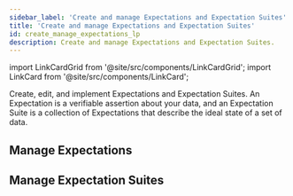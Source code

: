 ```yaml
---
sidebar_label: 'Create and manage Expectations and Expectation Suites'
title: 'Create and manage Expectations and Expectation Suites'
id: create_manage_expectations_lp
description: Create and manage Expectations and Expectation Suites.
---
```


import LinkCardGrid from '@site/src/components/LinkCardGrid';
import LinkCard from '@site/src/components/LinkCard';

<p class="DocItem__header-description">Create, edit, and implement Expectations and Expectation Suites. An Expectation is a verifiable assertion about your data, and an  Expectation Suite is a collection of Expectations that describe the ideal state of a set of data.</p>

## Manage Expectations

<LinkCardGrid>
  <LinkCard 
    topIcon 
    label="Create an Expectation"
    description="Create an instance of an Expectation"
    to="/core/expectations/manage_expectations#create-an-expectation" 
    icon="/img/expectation_icon.svg" 
  />
  <LinkCard 
    topIcon 
    label="Test an Expectation"
    description="Test an Expectation against a Batch of data."
    to="/core/expectations/manage_expectations#test-an-expectation" 
    icon="/img/expectation_icon.svg" 
  />
  <LinkCard 
    topIcon 
    label="Modify an Expectation"
    description="Modify the parameters for an existing Expectation"
    to="/core/expectations/manage_expectations#modify-an-expectation" 
    icon="/img/expectation_icon.svg" 
  />
  <LinkCard 
    topIcon 
    label="Customize an Expectation Class"
    description="Customize the name, default parameters, and Data Docs rendering of an existing Expectation Class"
    to="/core/expectations/manage_expectations#customize-an-expectation-class" 
    icon="/img/expectation_icon.svg" 
  />
</LinkCardGrid>

## Manage Expectation Suites

<LinkCardGrid>
  <LinkCard 
    topIcon 
    label="Create an Expectation Suite"
    description="Create an empty Expectation Suite to populate with Expectations"
    to="/core/expectation_suites/manage_expectation_suites#create-an-expectation-suite" 
    icon="/img/expectation_icon.svg" 
  />
  <LinkCard 
    topIcon 
    label="Get an existing Expectation Suite"
    description="Retrieve a previously created Expectation Suite from a Data Context"
    to="/core/expectation_suites/manage_expectation_suites#get-an-existing-expectation-suite" 
    icon="/img/expectation_icon.svg" 
  />
  <LinkCard 
    topIcon 
    label="Modify an Expectation Suite"
    description="Modify an existing Expectation Suite's attributes"
    to="/core/expectation_suites/manage_expectation_suites#modify-an-expectation-suite" 
    icon="/img/expectation_icon.svg" 
  />
  <LinkCard 
    topIcon 
    label="Delete an Expectation Suite"
    description="Permanently remove an Expectation Suite from a Data Context"
    to="/core/expectation_suites/manage_expectation_suites#delete-an-expectation-suite" 
    icon="/img/expectation_icon.svg" 
  />
  <LinkCard 
    topIcon 
    label="Add Expectations"
    description="Add individual Expectations to an Expectation Suite"
    to="/core/expectation_suites/manage_expectation_suites#add-expectations" 
    icon="/img/expectation_icon.svg" 
  />
  <LinkCard 
    topIcon 
    label="Get an Expectation"
    description="Get a specific Expectation from an Expectation Suite"
    to="/core/expectation_suites/manage_expectation_suites#get-an-expectation" 
    icon="/img/expectation_icon.svg" 
  />
  <LinkCard 
    topIcon 
    label="Edit a single Expectation"
    description="Edit a specific Expectation in an Expectation Suite"
    to="/core/expectation_suites/manage_expectation_suites#edit-a-single-expectation" 
    icon="/img/expectation_icon.svg" 
  />
  <LinkCard 
    topIcon 
    label="Edit multiple Expectations"
    description="Apply edits to multiple Expectations in an Expectation Suite"
    to="/core/expectation_suites/manage_expectation_suites#edit-multiple-expectations" 
    icon="/img/expectation_icon.svg" 
  />
  <LinkCard 
    topIcon 
    label="Delete an Expectation"
    description="Delete an Expectation from an Expectation Suite"
    to="/core/expectation_suites/manage_expectation_suites#delete-an-expectation" 
    icon="/img/expectation_icon.svg" 
  />
</LinkCardGrid>
